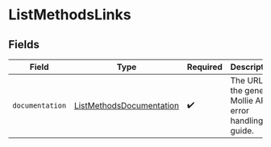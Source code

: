 # ListMethodsLinks


## Fields

| Field                                                                       | Type                                                                        | Required                                                                    | Description                                                                 |
| --------------------------------------------------------------------------- | --------------------------------------------------------------------------- | --------------------------------------------------------------------------- | --------------------------------------------------------------------------- |
| `documentation`                                                             | [ListMethodsDocumentation](../../models/errors/ListMethodsDocumentation.md) | :heavy_check_mark:                                                          | The URL to the generic Mollie API error handling guide.                     |